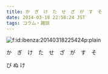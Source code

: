 ```yaml
---
title: か　ぎ　け　た　せ　ざ　が　す　そ
date: 2014-03-18 22:58:24 JST
tags: コラム・雑談
---
```


<span itemscope itemtype="http://schema.org/Photograph"><img src="//cdn-ak.f.st-hatena.com/images/fotolife/i/ibenza/20140318/20140318225424.png" alt="f:id:ibenza:20140318225424p:plain" title="f:id:ibenza:20140318225424p:plain" class="hatena-fotolife" itemprop="image"></span>

か　ぎ　け　た　せ　ざ　が　す　そ

び
ぬ
け

